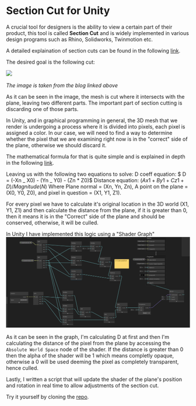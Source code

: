 # Section Cut for Unity

A crucial tool for designers is the ability to view a certain part of their product, this tool is called **Section Cut** and is widely implemented in various design programs such as Rhino, Solidworks, Twinmotion etc.

A detailed explaination of section cuts can be found in the following [link](https://themagnumgroup.net/Blog/section-drawing/).

The desired goal is the following cut:

![](https://themagnumgroup.net/Blog/wp-content/uploads/2020/04/cutting-plane.jpg) 

_The image is taken from the blog linked above_

As it can be seen in the image, the mesh is cut where it intersects with the plane, leaving two different parts.
The important part of section cutting is discarding one of those parts.

In Unity, and in graphical programming in general, the 3D mesh that we render is undergoing a process where it is divided into pixels, each pixel is assigned a color.
In our case, we will need to find a way to determine whether the pixel that we are examining right now is in the "correct" side of the plane, otherwise we should discard it.

The mathematical formula for that is quite simple and is explained in depth in the following [link](https://mathinsight.org/distance_point_plane).

Leaving us with the following two equations to solve:
D coeff equation: $ D = (-Xn _ X0) - (Yn _ Y0) - (Zn \* Z0)$
Distance equation: $(Ax1 + By1 + Cz1 + D)/Magnitude(N)$
Where Plane normal = (Xn, Yn, Zn), A point on the plane = (X0, Y0, Z0), and pixel in question = (X1, Y1, Z1).

For every pixel we have to calculate it's original location in the 3D world (X1, Y1, Z1) and then calculate the distance from the plane, if it is greater than 0, then it means it is in the "Correct" side of the plane and should be conserved, otherwise, it will be culled.

In Unity I have implemented this logic using a "Shader Graph"
![alt](/assets/projects/UnitySectionCuts/ShaderGraph.png)

As it can be seen in the graph, I'm calculating D at first and then I'm calculating the distance of the pixel from the plane by accessing the `Absolute World Space` node of the shader.
If the distance is greater than 0 then the alpha of the shader will be 1 which means completly opaque, otherwise a 0 will be used deeming the pixel as completely transparent, hence culled.

Lastly, I written a script that will update the shader of the plane's position and rotation in real time to allow adjustments of the section cut.

Try it yourself by cloning the [repo](https://github.com/noamcoh/SectionCuts).
